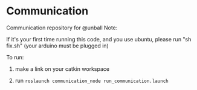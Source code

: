 # Communication
Communication repository for @unball
Note:


If it's your first time running this code, and you use ubuntu, please run "sh fix.sh" (your arduino must be plugged in)

To run:


1. make a link on your catkin workspace


2. run `roslaunch communication_node run_communication.launch`


